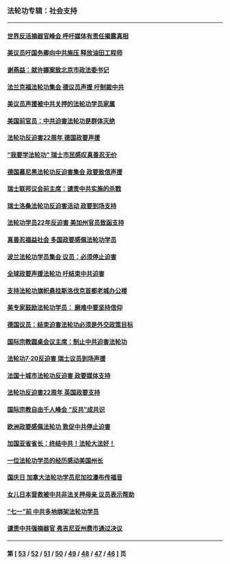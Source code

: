 ### 法轮功专辑：社会支持
---
#### [世界反活摘器官峰会 呼吁媒体有责任揭露真相](../../pages/nf4386/n13264475.md?10090430) 
#### [美议员吁国务卿向中共施压 释放油田工程师](../../pages/nf4386/n13233845.md?10090430) 
#### [谢燕益：就许娜案致北京市政法委书记](../../pages/nf4386/n13182701.md?10090430) 
#### [法兰克福法轮功集会 德议员声援 吁制裁中共](../../pages/nf4386/n13175975.md?10090430) 
#### [美议员声援被中共关押的法轮功学员家属](../../pages/nf4386/n13158310.md?10090430) 
#### [美国前官员：中共迫害法轮功是群体灭绝](../../pages/nf4386/n13157750.md?10090430) 
#### [法轮功反迫害22周年 德国政要声援](../../pages/nf4386/n13143632.md?10090430) 
#### [“我要学法轮功” 瑞士市民感叹真善忍无价](../../pages/nf4386/n13129633.md?10090430) 
#### [德国慕尼黑法轮功反迫害集会 政要致信声援](../../pages/nf4386/n13129148.md?10090430) 
#### [瑞士联邦议会前主席：谴责中共实施的杀戮](../../pages/nf4386/n13127336.md?10090430) 
#### [瑞士洛桑法轮功反迫害活动 政要到场支持](../../pages/nf4386/n13119398.md?10090430) 
#### [法轮功学员22年反迫害 美加州官员致函支持](../../pages/nf4386/n13118879.md?10090430) 
#### [真善忍福益社会 多国政要感佩法轮功学员](../../pages/nf4386/n13116951.md?10090430) 
#### [波兰法轮功学员集会 议员：必须停止迫害](../../pages/nf4386/n13116685.md?10090430) 
#### [全球政要声援法轮功 吁结束中共迫害](../../pages/nf4386/n13114441.md?10090430) 
#### [支持法轮功旗帜悬挂斯洛伐克首都老城办公楼](../../pages/nf4386/n13112261.md?10090430) 
#### [美专家鼓励法轮功学员： 磨难中要坚持信仰](../../pages/nf4386/n13108359.md?10090430) 
#### [德国议员：结束迫害法轮功必须是外交政策目标](../../pages/nf4386/n13109600.md?10090430) 
#### [国际宗教圆桌会议主席：制止中共迫害法轮功](../../pages/nf4386/n13108177.md?10090430) 
#### [法轮功7·20反迫害 瑞士议员到场声援](../../pages/nf4386/n13107072.md?10090430) 
#### [法国十城市法轮功反迫害 政要媒体支持](../../pages/nf4386/n13104833.md?10090430) 
#### [法轮功反迫害22周年 英国政要支持](../../pages/nf4386/n13091349.md?10090430) 
#### [国际宗教自由千人峰会 “反共”成共识](../../pages/nf4386/n13091403.md?10090430) 
#### [欧洲政要感佩法轮功 敦促中共停止迫害](../../pages/nf4386/n13090743.md?10090430) 
#### [加国亚省省长：终结中共！法轮大法好！](../../pages/nf4386/n13084394.md?10090430) 
#### [一位法轮功学员的经历感动美国州长](../../pages/nf4386/n13078953.md?10090430) 
#### [国庆日 加拿大法轮功学员尼加拉瀑布传福音](../../pages/nf4386/n13064493.md?10090430) 
#### [女儿日本营救被中共非法关押母亲 议员表示帮助](../../pages/nf4386/n13053042.md?10090430) 
#### [“七一”前 中共多地绑架法轮功学员](../../pages/nf4386/n13045655.md?10090430) 
#### [谴责中共强摘器官 弗吉尼亚州费市通过决议](../../pages/nf4386/n13040108.md?10090430) 

---
#### 第 [ [53](./53.md?10090430) / [52](./52.md?10090430) / [51](./51.md?10090430) / [50](./50.md?10090430) / [49](./49.md?10090430) / [48](./48.md?10090430) / [47](./47.md?10090430) / [46](./46.md?10090430) ] 页
